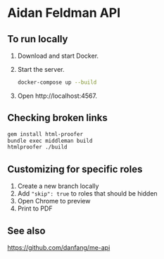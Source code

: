 # Aidan Feldman API

## To run locally

1. Download and start Docker.
1. Start the server.

   ```bash
   docker-compose up --build
   ```

1. Open http://localhost:4567.

## Checking broken links

```sh
gem install html-proofer
bundle exec middleman build
htmlproofer ./build
```

## Customizing for specific roles

1. Create a new branch locally
1. Add `"skip": true` to roles that should be hidden
1. Open Chrome to preview
1. Print to PDF

## See also

https://github.com/danfang/me-api
